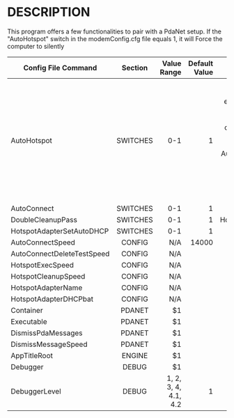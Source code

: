 # DESCRIPTION

This program offers a few functionalities to pair with a PdaNet setup.
If the "AutoHotspot" switch in the modemConfig.cfg file equals 1, it will Force the computer to silently 


| Config File Command   |      Section      |  Value Range | Default Value | Description |
|-----------------------|:-----------------:|-------------:|--------------:|------------:|
| AutoHotspot |                    SWITCHES       |   0-1 |             1  |   If equals 1, runs a timer thread that executes a powershell script to force a Windows Hotspot open, and periodically re-runs that script to keep it open. Automatically launches a secondary timer thread that closes powershell instances left open in the background. |
| AutoConnect |                    SWITCHES       |   0-1 |             1  |    |
| DoubleCleanupPass |              SWITCHES       |   0-1 |             1  |   HotSpotCleanupThread |
| HotspotAdapterSetAutoDHCP |      SWITCHES       |   0-1 |             1  |    |
| AutoConnectSpeed |      CONFIG                  |   N/A |         14000  |    |
| AutoConnectDeleteTestSpeed |    CONFIG          |   N/A |    |    |
| HotspotExecSpeed |      CONFIG                  |   N/A |    |    |
| HotspotCleanupSpeed |      CONFIG               |   N/A |    |    |
| HotspotAdapterName |      CONFIG                |   N/A |    |    |
| HotspotAdapterDHCPbat |      CONFIG             |   N/A |    |    |
| Container |      PDANET                         |    $1 |    |    |
| Executable |      PDANET                        |    $1 |    |    |
| DismissPdaMessages |      PDANET                |    $1 |    |    |
| DismissMessageSpeed |      PDANET               |    $1 |    |    |
| AppTitleRoot |      ENGINE                      |    $1 |    |    |
| Debugger |      DEBUG                           |    $1 |    |    |
| DebuggerLevel |      DEBUG                      |    1, 2, 3, 4, 4.1, 4.2 |  1  |    |
